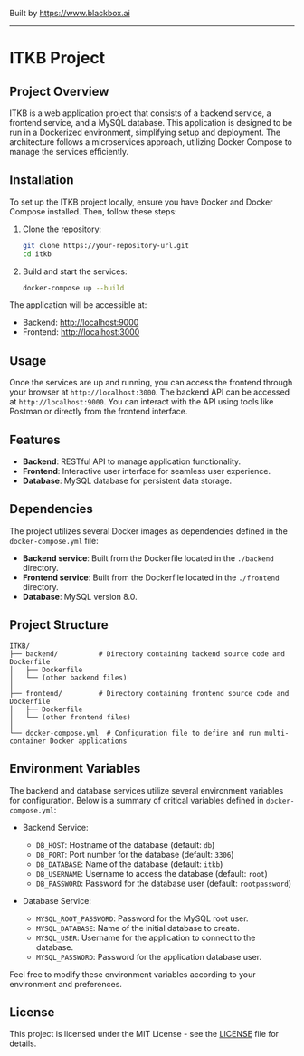 
Built by https://www.blackbox.ai

---

# ITKB Project

## Project Overview
ITKB is a web application project that consists of a backend service, a frontend service, and a MySQL database. This application is designed to be run in a Dockerized environment, simplifying setup and deployment. The architecture follows a microservices approach, utilizing Docker Compose to manage the services efficiently.

## Installation
To set up the ITKB project locally, ensure you have Docker and Docker Compose installed. Then, follow these steps:

1. Clone the repository:
   ```bash
   git clone https://your-repository-url.git
   cd itkb
   ```

2. Build and start the services:
   ```bash
   docker-compose up --build
   ```

The application will be accessible at:
- Backend: [http://localhost:9000](http://localhost:9000)
- Frontend: [http://localhost:3000](http://localhost:3000)

## Usage
Once the services are up and running, you can access the frontend through your browser at `http://localhost:3000`. The backend API can be accessed at `http://localhost:9000`. You can interact with the API using tools like Postman or directly from the frontend interface.

## Features
- **Backend**: RESTful API to manage application functionality.
- **Frontend**: Interactive user interface for seamless user experience.
- **Database**: MySQL database for persistent data storage.

## Dependencies
The project utilizes several Docker images as dependencies defined in the `docker-compose.yml` file:
- **Backend service**: Built from the Dockerfile located in the `./backend` directory.
- **Frontend service**: Built from the Dockerfile located in the `./frontend` directory.
- **Database**: MySQL version 8.0.

## Project Structure
```
ITKB/
├── backend/          # Directory containing backend source code and Dockerfile
│   ├── Dockerfile
│   └── (other backend files)
│
├── frontend/         # Directory containing frontend source code and Dockerfile
│   ├── Dockerfile
│   └── (other frontend files)
│
└── docker-compose.yml  # Configuration file to define and run multi-container Docker applications
```

## Environment Variables
The backend and database services utilize several environment variables for configuration. Below is a summary of critical variables defined in `docker-compose.yml`:

- Backend Service:
  - `DB_HOST`: Hostname of the database (default: `db`)
  - `DB_PORT`: Port number for the database (default: `3306`)
  - `DB_DATABASE`: Name of the database (default: `itkb`)
  - `DB_USERNAME`: Username to access the database (default: `root`)
  - `DB_PASSWORD`: Password for the database user (default: `rootpassword`)

- Database Service:
  - `MYSQL_ROOT_PASSWORD`: Password for the MySQL root user.
  - `MYSQL_DATABASE`: Name of the initial database to create.
  - `MYSQL_USER`: Username for the application to connect to the database.
  - `MYSQL_PASSWORD`: Password for the application database user.

Feel free to modify these environment variables according to your environment and preferences.

## License
This project is licensed under the MIT License - see the [LICENSE](LICENSE) file for details.